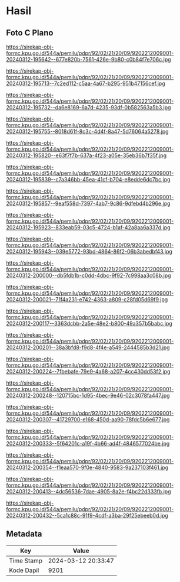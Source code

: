 # Hasil

## Foto C Plano

https://sirekap-obj-formc.kpu.go.id/544a/pemilu/pdpr/92/02/21/20/09/9202212009001-20240312-195642--677e820b-7561-426e-9b80-c0b84f7e706c.jpg

https://sirekap-obj-formc.kpu.go.id/544a/pemilu/pdpr/92/02/21/20/09/9202212009001-20240312-195713--7c2ed112-c5aa-4a67-b295-951b47156cef.jpg

https://sirekap-obj-formc.kpu.go.id/544a/pemilu/pdpr/92/02/21/20/09/9202212009001-20240312-195732--da6e8169-6a7d-4235-93df-0b582563a5b3.jpg

https://sirekap-obj-formc.kpu.go.id/544a/pemilu/pdpr/92/02/21/20/09/9202212009001-20240312-195755--8018d61f-8c3c-4d4f-8a47-5d76064a5278.jpg

https://sirekap-obj-formc.kpu.go.id/544a/pemilu/pdpr/92/02/21/20/09/9202212009001-20240312-195820--e63f7f7b-637a-4f23-a05e-35eb36b7f35f.jpg

https://sirekap-obj-formc.kpu.go.id/544a/pemilu/pdpr/92/02/21/20/09/9202212009001-20240312-195839--c7a346bb-45ea-41cf-b704-e8edde6dc7bc.jpg

https://sirekap-obj-formc.kpu.go.id/544a/pemilu/pdpr/92/02/21/20/09/9202212009001-20240312-195857--9eaf558d-7397-4ab7-9c86-9dfebd4b296e.jpg

https://sirekap-obj-formc.kpu.go.id/544a/pemilu/pdpr/92/02/21/20/09/9202212009001-20240312-195923--833eab59-03c5-4724-b1af-42a8aa6a337d.jpg

https://sirekap-obj-formc.kpu.go.id/544a/pemilu/pdpr/92/02/21/20/09/9202212009001-20240312-195943--039e5772-93bd-4864-86f2-06b3abedbf43.jpg

https://sirekap-obj-formc.kpu.go.id/544a/pemilu/pdpr/92/02/21/20/09/9202212009001-20240312-200000--db5fdb1b-c0dd-4dbc-9f92-7c998aa3c08b.jpg

https://sirekap-obj-formc.kpu.go.id/544a/pemilu/pdpr/92/02/21/20/09/9202212009001-20240312-200021--71f4a231-e742-4363-a809-c28fd05d69f9.jpg

https://sirekap-obj-formc.kpu.go.id/544a/pemilu/pdpr/92/02/21/20/09/9202212009001-20240312-200117--3363dcbb-2a5e-48e2-b800-49a357b5babc.jpg

https://sirekap-obj-formc.kpu.go.id/544a/pemilu/pdpr/92/02/21/20/09/9202212009001-20240312-200201--38a3bfd8-f9d8-4f4e-a549-2444585b3d21.jpg

https://sirekap-obj-formc.kpu.go.id/544a/pemilu/pdpr/92/02/21/20/09/9202212009001-20240312-200224--7fbebafe-79e9-4a68-a207-4cc430dd53f2.jpg

https://sirekap-obj-formc.kpu.go.id/544a/pemilu/pdpr/92/02/21/20/09/9202212009001-20240312-200248--120715bc-1d95-4bec-9e46-02c3078fa447.jpg

https://sirekap-obj-formc.kpu.go.id/544a/pemilu/pdpr/92/02/21/20/09/9202212009001-20240312-200307--41729700-e168-450d-aa90-78fdc5b6e677.jpg

https://sirekap-obj-formc.kpu.go.id/544a/pemilu/pdpr/92/02/21/20/09/9202212009001-20240312-200333--5f64201c-a19f-4b66-ad4f-4846577024be.jpg

https://sirekap-obj-formc.kpu.go.id/544a/pemilu/pdpr/92/02/21/20/09/9202212009001-20240312-200354--f1eaa570-9f0e-4840-9583-9a237103f461.jpg

https://sirekap-obj-formc.kpu.go.id/544a/pemilu/pdpr/92/02/21/20/09/9202212009001-20240312-200413--4dc56536-7dae-4905-8a2e-f4bc22d333fb.jpg

https://sirekap-obj-formc.kpu.go.id/544a/pemilu/pdpr/92/02/21/20/09/9202212009001-20240312-200432--5ca1c88c-91f9-4cdf-a3ba-29f25ebeeb0d.jpg


## Metadata

| Key        | Value               |
| ---------- | ------------------- |
| Time Stamp | 2024-03-12 20:33:47 |
| Kode Dapil | 9201                |



